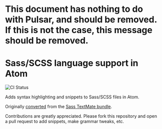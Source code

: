 # This document has nothing to do with Pulsar, and should be removed. If this is not the case, this message should be removed.

# Sass/SCSS language support in Atom
![CI Status](https://github.com/atom/language-sass/actions/workflows/main.yml/badge.svg)

Adds syntax highlighting and snippets to Sass/SCSS files in Atom.

Originally [converted](http://flight-manual.atom.io/hacking-atom/sections/converting-from-textmate) from the [Sass TextMate bundle](https://github.com/alexsancho/SASS.tmbundle).

Contributions are greatly appreciated. Please fork this repository and open a pull request to add snippets, make grammar tweaks, etc.
